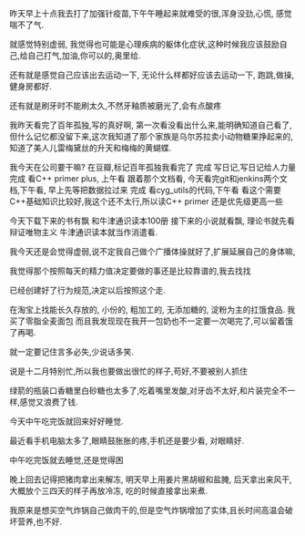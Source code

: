 昨天早上十点我去打了加强针疫苗,下午午睡起来就难受的很,浑身没劲,心慌, 感觉喘不了气.

就感觉特别虚弱, 我觉得也可能是心理疾病的躯体化症状,这种时候我应该鼓励自己,给自己打气,加油,你可以的,奥里给.

还有就是感觉自己应该出去运动一下, 无论什么样都好应该去运动一下, 跑跳,做操,健身房都好.

还有就是刷牙时不能刷太久,不然牙釉质被磨光了,会有点酸疼

我昨天看完了百年孤独,写的真好啊, 第一次看没看出什么来,能明确知道自己看了,但什么记忆都没留下来,这次我知道了那个家族是乌尔苏拉卖小动物糖果挣起来的,知道了美人儿雷梅黛丝的升天和梅梅的黄蝴蝶.

我今天在公司要干嘛? 
在豆瓣,标记百年孤独我看完了         完成
写日记,写日记给人力量              完成
看C++ primer plus, 上午看
跟着那个文档看, 今天看完git和jenkins两个文档,下午看, 早上先等把数据拉过来  完成
看cyg_utils的代码,下午看            看这个需要C++基础知识比较好,我这个还不太行,所以读C++ primer 还是优先级更高一些

今天下载下来的书有飘 和牛津通识读本100册
接下来的小说就看飘, 理论书就先看辩证唯物主义
牛津通识读本就当作消遣看.

我今天还是会觉得虚弱,说不定我自己做个广播体操就好了,扩展延展自己的身体嘛,

我觉得那个按照每天的精力值决定要做的事还是比较靠谱的,我去找找

已经创建好了行为规范,决定以后按照这个走.

在淘宝上找能长久存放的, 小份的, 粗加工的, 无添加糖的, 淀粉为主的扛饿食品.
我买了零脂全麦面包
而且我发现现在我开一包奶也不一定要一次喝完了,可以留着饿了再喝.

就一定要记住言多必失,少说话多笑.

说是十二月特别忙,所以我也要做出很忙的样子,苟好,不要被别人抓住

绿箭的瓶装口香糖里白砂糖也太多了,吃着嘴里发酸,对牙齿不太好,和片装完全不一样,感觉又浪费了钱.

今天中午吃完饭就回来好好睡觉.

最近看手机电脑太多了,眼睛鼓胀胀的疼,手机还是要少看, 对眼睛好.

中午吃完饭就去睡觉,还是觉得困

晚上回去记得把猪肉拿出来解冻, 明天早上用姜片黑胡椒和盐腌, 后天拿出来风干,大概放个三四天的样子再放冷冻, 吃的时候直接拿出来煮.

我原来是想买空气炸锅自己做肉干的,但是空气炸锅增加了实体,且长时间高温会破坏营养,也不好.



